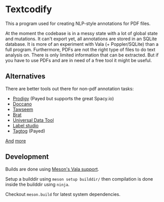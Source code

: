 # Textcodify

This a program used for creating NLP-style annotations for PDF files.

At the moment the codebase is in a messy state with a lot of global state and mutations.
It can't export yet, all annotations are stored in an SQLite database. 
It is more of an experiment with Vala (+ Poppler/SQLite) than a full program.
Furthermore, PDFs are not the right type of files to do text analysis on.
There is only limited information that can be extracted.
But if you have to use PDFs and are in need of a free tool it might be useful.

## Alternatives

There are better tools out there for non-pdf annotation tasks:

* [Prodigy][2] (Payed but supports the great Spacy.io) 
* [Doccano][1]
* [Tawseem][3]
* [Brat][4]
* [Universal Data Tool][8]
* [Label studio][7]
* [Tagtog][5] (Payed)

[And][10] [more][9]

## Development
Builds are done using [Meson's Vala support][6].

Setup a builddir using `meson setup builddir/` then compilation
is done inside the builddir using `ninja`.

Checkout `meson.build` for latest system dependencies.

[1]: https://github.com/doccano/doccano
[2]: https://prodi.gy/
[3]: https://github.com/salsowelim/tawseem
[4]: http://brat.nlplab.org/
[5]: https://www.tagtog.net/
[6]: https://mesonbuild.com/Vala.html
[7]: https://github.com/heartexlabs/label-studio
[8]: https://github.com/UniversalDataTool/universal-data-tool
[9]: https://github.com/heartexlabs/awesome-data-labeling#text
[10]: https://github.com/jsbroks/awesome-dataset-tools#text

